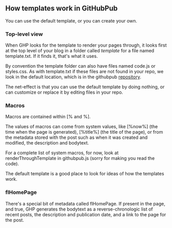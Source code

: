 ## How templates work in GitHubPub

You can use the default template, or you can create your own.

### Top-level view

When GHP looks for the template to render your pages through, it looks first at the top level of your blog in a folder called <i>template</i> for a file named template.txt. If it finds it, that's what it uses. 

By convention the template folder can also have files named code.js or styles.css. As with template.txt if these files are not found in your repo, we look in the default location, which is in the githubpub <a href="https://github.com/scripting/githubpub/tree/master/defaultfiles/template">repository</a>.

The net-effect is that you can use the default template by doing nothing, or can customize or replace it by editing files in your repo.

### Macros

Macros are contained within [% and %].

The values of macros can come from system values, like [%now%] (the time when the page is generated), [%title%] (the title of the page), or from the metadata stored with the post such as when it was created and modified, the description and bodytext. 

For a complete list of system macros, for now, look at renderThroughTemplate in githubpub.js (sorry for making you read the code). 

The default template is a good place to look for ideas of how the templates work. 

### flHomePage

There's a special bit of metadata called flHomePage. If present in the page, and true, GHP generates the bodytext as a reverse-chronologic list of recent posts, the description and publication date, and a link to the page for the post. 


